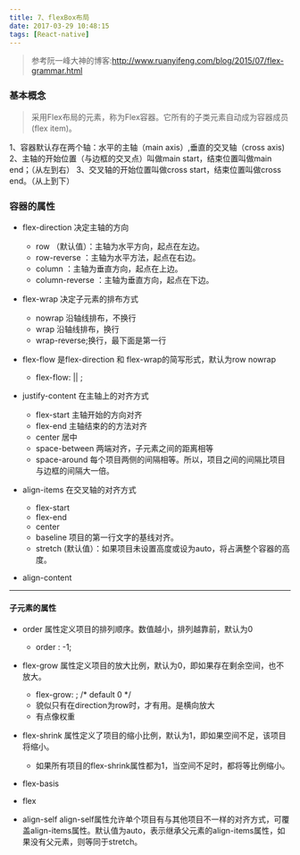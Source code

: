 ```yaml
---
title: 7、flexBox布局
date: 2017-03-29 10:48:15
tags: [React-native]
---
```


>参考阮一峰大神的博客:http://www.ruanyifeng.com/blog/2015/07/flex-grammar.html

### 基本概念

>采用Flex布局的元素，称为Flex容器。它所有的子类元素自动成为容器成员(flex item)。

1、容器默认存在两个轴：水平的主轴（main axis）,垂直的交叉轴（cross axis)
2、主轴的开始位置（与边框的交叉点）叫做main start，结束位置叫做main end；（从左到右）
3、交叉轴的开始位置叫做cross start，结束位置叫做cross end。（从上到下）

<!--more-->

### 容器的属性

* flex-direction 决定主轴的方向
    - row （默认值）：主轴为水平方向，起点在左边。
    - row-reverse  ：主轴为水平方法，起点在右边。
    - column ：主轴为垂直方向，起点在上边。
    - column-reverse ：主轴为垂直方向，起点在下边。
    
* flex-wrap 决定子元素的排布方式
    - nowrap 沿轴线排布，不换行
    - wrap 沿轴线排布，换行
    - wrap-reverse;换行，最下面是第一行
    
* flex-flow 是flex-direction 和 flex-wrap的简写形式，默认为row nowrap
    - flex-flow: <flex-direction> || <flex-wrap>;


* justify-content 在主轴上的对齐方式
    - flex-start 主轴开始的方向对齐
    - flex-end 主轴结束的的方法对齐
    - center 居中
    - space-between 两端对齐，子元素之间的距离相等
    - space-around 每个项目两侧的间隔相等。所以，项目之间的间隔比项目与边框的间隔大一倍。

* align-items 在交叉轴的对齐方式
    - flex-start 
    - flex-end 
    - center 
    - baseline 项目的第一行文字的基线对齐。
    - stretch (默认值）：如果项目未设置高度或设为auto，将占满整个容器的高度。
    
* align-content

---


#### 子元素的属性

* order 属性定义项目的排列顺序。数值越小，排列越靠前，默认为0
    - order : -1;

* flex-grow 属性定义项目的放大比例，默认为0，即如果存在剩余空间，也不放大。
    - flex-grow: <number>; /* default 0 */
    - 貌似只有在direction为row时，才有用。是横向放大
    - 有点像权重

* flex-shrink 属性定义了项目的缩小比例，默认为1，即如果空间不足，该项目将缩小。
    - 如果所有项目的flex-shrink属性都为1，当空间不足时，都将等比例缩小。
* flex-basis
* flex

* align-self align-self属性允许单个项目有与其他项目不一样的对齐方式，可覆盖align-items属性。默认值为auto，表示继承父元素的align-items属性，如果没有父元素，则等同于stretch。